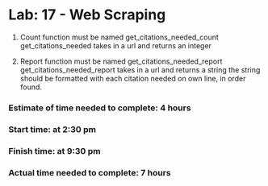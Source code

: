 # Lab: 17 - Web Scraping
1) Count function must be named get_citations_needed_count
get_citations_needed takes in a url and returns an integer

2) Report function must be named get_citations_needed_report
get_citations_needed_report takes in a url and returns a string
the string should be formatted with each citation needed on own line, in order found.

### Estimate of time needed to complete: 4 hours
### Start time: at 2:30 pm
### Finish time: at 9:30 pm
### Actual time needed to complete: 7 hours